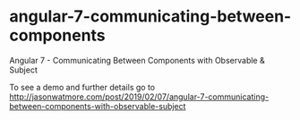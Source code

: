 # angular-7-communicating-between-components

Angular 7 - Communicating Between Components with Observable & Subject

To see a demo and further details go to http://jasonwatmore.com/post/2019/02/07/angular-7-communicating-between-components-with-observable-subject
